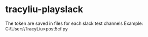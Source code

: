 # tracyliu-playslack
The token are saved in files for each slack test channels
Example:
C:\Users\TracyLiu>post5cf.py
